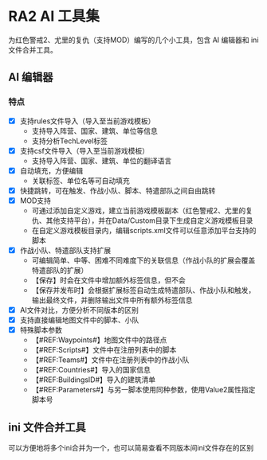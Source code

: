 # RA2 AI 工具集
为红色警戒2、尤里的复仇（支持MOD）编写的几个小工具，包含 AI 编辑器和 ini 文件合并工具。

## AI 编辑器
### 特点
- [x] 支持rules文件导入（导入至当前游戏模板）
    - 支持导入阵营、国家、建筑、单位等信息
    - 支持分析TechLevel标签
- [x] 支持csf文件导入（导入至当前游戏模板）
    - 支持导入阵营、国家、建筑、单位的翻译语言
- [x] 自动填充，方便编辑
    - 关联标签、单位名等可自动填充
- [x] 快捷跳转，可在触发、作战小队、脚本、特遣部队之间自由跳转
- [x] MOD支持
    - 可通过添加自定义游戏，建立当前游戏模板副本（红色警戒2、尤里的复仇、其他支持平台），并在Data/Custom目录下生成自定义游戏模板目录
    - 在自定义游戏模板目录内，编辑scripts.xml文件可以任意添加平台支持的脚本
- [x] 作战小队、特遣部队支持扩展
    - 可编辑简单、中等、困难不同难度下的关联信息（作战小队的扩展会覆盖特遣部队的扩展）
    - 【保存】时会在文件中增加额外标签信息，但不会
    - 【保存并发布时】会根据扩展标签自动生成特遣部队、作战小队和触发，输出最终文件，并删除输出文件中所有额外标签信息
- [x] AI文件对比，方便分析不同版本的区别
- [x] 支持直接编辑地图文件中的脚本、小队
- [x] 特殊脚本参数
    - 【#REF:Waypoints#】地图文件中的路径点
    - 【#REF:Scripts#】文件中在注册列表中的脚本
    - 【#REF:Teams#】文件中在注册列表中的作战小队
    - 【#REF:Countries#】导入的国家信息
    - 【#REF:BuildingsID#】导入的建筑清单
    - 【#REF:Parameters#】与另一脚本使用同种参数，使用Value2属性指定脚本号

## ini 文件合并工具
可以方便地将多个ini合并为一个，也可以简易查看不同版本间ini文件存在的区别
